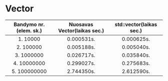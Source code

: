 # Vector


| Bandymo nr. (elem. sk.)| Nuosavas Vector(laikas sec.)| std::vector(laikas sec.)|
|:----------------------:|:--------------:|:----------:|
| 1. 10000               |0.000531s.      |0.000625s.  |
| 2. 100000              |0.005188s.      |0.005040s.  |
| 3. 1000000             |0.026717s.      |0.035840s.  |
| 4. 10000000            |0.299027s.      |0.275683s.  |
| 5. 100000000           |2.744350s.      |2.612590s.  |
